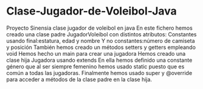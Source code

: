 # Clase-Jugador-de-Voleibol-Java
Proyecto Sinensia clase jugador de voleibol en java
En este fichero hemos creado una clase padre JugadorVoleibol con distintos atributos:
Constantes usando final:estatura, edad y nombre
Y no constantes:número de camiseta y posición
También hemos creado un métodos setters y getters empleando void
Hemos hecho un main para crear una jugadora
Hemos creado una clase hija Jugadora usando extends
En ella hemos definido una constante género que al ser siempre femenino hemos usado static puesto que es
común a todas las jugadoras.
Finalmente hemos usado super y @override para acceder a métodos de la clase padre en la clase hija.

